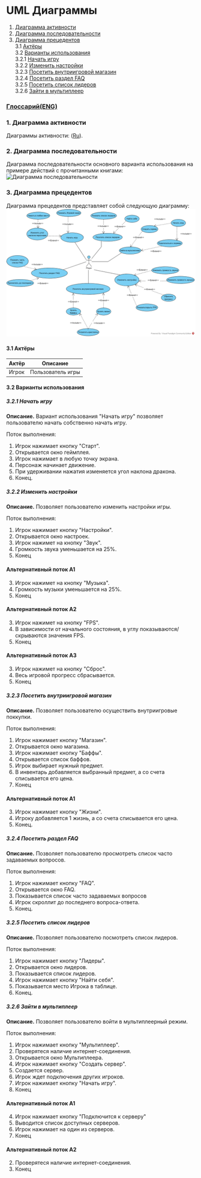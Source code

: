 # UML Диаграммы
1. [Диаграмма активности](#1)
2. [Диаграмма последовательности](#2)
3. [Диаграмма прецедентов](#3)<br>
3.1 [Актёры](#3.1)<br>
3.2 [Варианты использования](#3.2)<br>
3.2.1 [Начать игру](#3.2.1)<br>
3.2.2 [Изменить настройки](#3.2.2)<br>
3.2.3 [Посетить внутриигровой магазин](#3.2.3)<br>
3.2.4 [Посетить раздел FAQ](#3.2.4)<br>
3.2.5 [Посетить список лидеров](#3.2.5)<br>
3.2.6 [Зайти в мультиплеер](#3.2.6)<br>

### [Глоссарий(ENG)](https://github.com/ZiGNicK/MyDragonHills/blob/master/Documentation/Glossary.md)

### 1. Диаграмма активности<a name="1"></a>
Диаграммы активности: ([Ru](https://github.com/ZiGNicK/MyDragonHills/blob/master/Diagrams/Activities/README.md)).

### 2. Диаграмма последовательности<a name="2"></a>
Диаграмма последовательности основного варианта использования на примере действий с прочитанными книгами:
![Диаграмма последовательности]()

### 3. Диаграмма прецедентов<a name="3"></a>
Диаграмма прецедентов представляет собой следующую диаграмму: 
![Use Case](https://github.com/ZiGNicK/MyDragonHills/blob/master/Diagrams/UseCase/Use%20Case.jpg)
#### 3.1 Актёры<a name="3.1"></a>
Актёр | Описание
--- | ---
Игрок| Пользователь игры

#### 3.2 Варианты использования<a name="3.2"></a>
##### 3.2.1 Начать игру<a name="3.2.1"></a>
**Описание.** Вариант использования "Начать игру" позволяет пользователю начать собственно начать игру.

Поток выполнения:
1. Игрок нажимает кнопку "Старт".
2. Открывается окно геймплея.
3. Игрок нажимает в любую точку экрана.
4. Персонаж начинает движение.
5. При удерживании нажатия изменяется угол наклона дракона.
6. Конец.
##### 3.2.2 Изменить настройки<a name="3.2.2"></a>
**Описание.** Позволяет пользователю изменить настройки игры.

Поток выполнения:
1. Игрок нажимает кнопку "Настройки".
2. Открывается окно настроек.
3. Игрок нажимет на кнопку "Звук".
4. Громкость звука уменьшается на 25%.
5. Конец
#### Альтернативный поток А1
3. Игрок нажимет на кнопку "Музыка".
4. Громкость музыки уменьшается на 25%.
5. Конец
#### Альтернативный поток А2
3. Игрок нажимет на кнопку "FPS".
4. В зависимости от начального состояния, в углу показываются/скрываются значения FPS.
5. Конец
#### Альтернативный поток А3
3. Игрок нажимет на кнопку "Сброс".
4. Весь игровой прогресс сбрасывается.
5. Конец
##### 3.2.3 Посетить внутриигровой магазин<a name="3.2.3"></a>
**Описание.** Позволяет пользователю осуществить внутриигровые поккупки.

Поток выполнения:
1. Игрок нажимает кнопку "Магазин".
2. Открывается окно магазина.
3. Игрок нажимает кнопку "Баффы".
4. Открывается список баффов.
5. Игрок выбирает нужный предмет.
6. В инвентарь добавляется выбранный предмет, а со счета списывается его цена.
7. Конец
#### Альтернативный поток А1
3. Игрок нажимает кнопку "Жизни".
4. Игроку добавляется 1 жизнь, а со счета списывается его цена.
5. Конец.
##### 3.2.4 Посетить раздел FAQ<a name="3.2.4"></a>
**Описание.** Позволяет пользователю просмотреть список часто задаваемых вопросов.

Поток выполнения:
1. Игрок нажимает кнопку "FAQ".
2. Открывается окно FAQ.
3. Показывается список часто задаваемых вопросов
4. Игрок скроллит до последнего вопроса-ответа.
5. Конец.
##### 3.2.5 Посетить список лидеров<a name="3.2.5"></a>
**Описание.** Позволяет пользователю посмотреть список лидеров.

Поток выполнения:
1. Игрок нажимает кнопку "Лидеры".
2. Открывается окно лидеров.
3. Показывается список лидеров.
4. Игрок нажимает кнопку "Найти себя".
5. Показывается место Игрока в таблице.
6. Конец.
##### 3.2.6 Зайти в мультиплеер<a name="3.2.6"></a>
**Описание.** Позволяет пользователю войти в мультиплеерный режим.

Поток выполнения:
1. Игрок нажимает кнопку "Мультиплеер".
2. Проверятеся наличие интернет-соединения.
3. Открывается окно Мультиплеера.
4. Игрок нажимает кнопку "Создать сервер".
5. Создается сервер.
6. Игрок ждет подключения других игроков.
7. Игрок нажимает кнопку "Начать игру".
8. Конец
#### Альтернативный поток А1
4. Игрок нажимает кнопку "Подключится к серверу"
5. Выводится список доступных серверов.
6. Игрок нажимает на один из серверов.
7. Конец
#### Альтернативный поток А2
2. Проверятеся наличие интернет-соединения.
3. Конец

